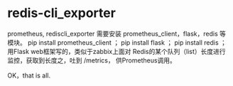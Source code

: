 # redis-cli_exporter
prometheus, rediscli_exporter
需要安装 prometheus_client，flask，redis 等模块。
pip install prometheus_client ；
pip install flask  ；
pip install redis  ；
用Flask web框架写的，类似于zabbix上面对 Redis的某个队列（list）长度进行监控，获取到长度之，吐到 /metrics， 供Prometheus调用。




OK，that is all.
